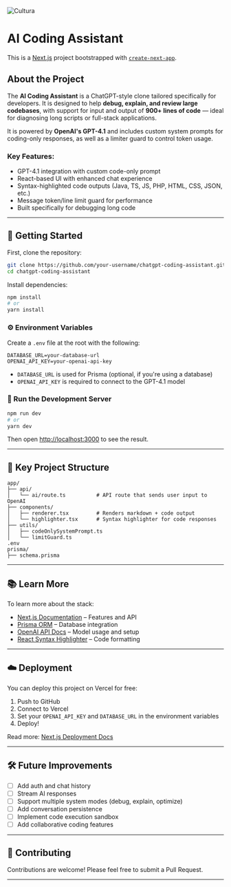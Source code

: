 <img src="https://skillicons.dev/icons?i=next" alt="Cultura">

# AI Coding Assistant

This is a [Next.js](https://nextjs.org) project bootstrapped with [`create-next-app`](https://nextjs.org/docs/app/api-reference/cli/create-next-app).

## About the Project

The **AI Coding Assistant** is a ChatGPT-style clone tailored specifically for developers. It is designed to help **debug, explain, and review large codebases**, with support for input and output of **900+ lines of code** — ideal for diagnosing long scripts or full-stack applications.

It is powered by **OpenAI's GPT-4.1** and includes custom system prompts for coding-only responses, as well as a limiter guard to control token usage.

### Key Features:
- GPT-4.1 integration with custom code-only prompt
- React-based UI with enhanced chat experience  
- Syntax-highlighted code outputs (Java, TS, JS, PHP, HTML, CSS, JSON, etc.)
- Message token/line limit guard for performance
- Built specifically for debugging long code

---

## 🚀 Getting Started

First, clone the repository:

```bash
git clone https://github.com/your-username/chatgpt-coding-assistant.git
cd chatgpt-coding-assistant
```

Install dependencies:

```bash
npm install
# or
yarn install
```

### ⚙️ Environment Variables

Create a `.env` file at the root with the following:

```env
DATABASE_URL=your-database-url
OPENAI_API_KEY=your-openai-api-key
```

- `DATABASE_URL` is used for Prisma (optional, if you're using a database)
- `OPENAI_API_KEY` is required to connect to the GPT-4.1 model

### 🧪 Run the Development Server

```bash
npm run dev
# or
yarn dev
```

Then open [http://localhost:3000](http://localhost:3000) to see the result.

---

## 📁 Key Project Structure

```
app/
├── api/
│   └── ai/route.ts          # API route that sends user input to OpenAI
├── components/
│   ├── renderer.tsx         # Renders markdown + code output
│   └── highlighter.tsx      # Syntax highlighter for code responses
├── utils/
│   ├── codeOnlySystemPrompt.ts
│   └── limitGuard.ts
.env
prisma/
├── schema.prisma
```

---

## 📚 Learn More

To learn more about the stack:

- [Next.js Documentation](https://nextjs.org/docs) – Features and API
- [Prisma ORM](https://www.prisma.io/docs) – Database integration
- [OpenAI API Docs](https://platform.openai.com/docs) – Model usage and setup
- [React Syntax Highlighter](https://github.com/react-syntax-highlighter/react-syntax-highlighter) – Code formatting

---

## ☁️ Deployment

You can deploy this project on Vercel for free:

1. Push to GitHub
2. Connect to Vercel
3. Set your `OPENAI_API_KEY` and `DATABASE_URL` in the environment variables
4. Deploy!

Read more: [Next.js Deployment Docs](https://nextjs.org/docs/app/building-your-application/deploying)

---

## 🛠 Future Improvements

- [ ] Add auth and chat history
- [ ] Stream AI responses
- [ ] Support multiple system modes (debug, explain, optimize)
- [ ] Add conversation persistence
- [ ] Implement code execution sandbox
- [ ] Add collaborative coding features

---

## 🤝 Contributing

Contributions are welcome! Please feel free to submit a Pull Request.

---
